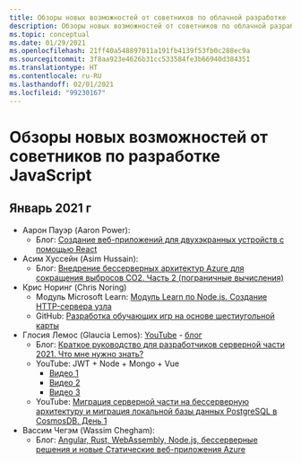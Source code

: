 ```yaml
---
title: Обзоры новых возможностей от советников по облачной разработке
description: Обзоры новых возможностей от советников по облачной разработке JavaScript
ms.topic: conceptual
ms.date: 01/29/2021
ms.openlocfilehash: 21ff40a548897011a191fb4139f53fb0c288ec9a
ms.sourcegitcommit: 3f8aa923e4626b31cc533584fe3b66940d384351
ms.translationtype: HT
ms.contentlocale: ru-RU
ms.lasthandoff: 02/01/2021
ms.locfileid: "99230167"
---
```

# <a name="whats-new-with-javascript-developer-advocates"></a>Обзоры новых возможностей от советников по разработке JavaScript

## <a name="2021-january"></a>Январь 2021 г

* Аарон Пауэр (Aaron Power): 
    * Блог: [Создание веб-приложений для двухэкранных устройств с помощью React](https://devblogs.microsoft.com/surface-duo/dual-screen-react-web/)
* Асим Хуссейн (Asim Hussain): 
    * Блог: [Внедрение бессерверных архитектур Azure для сокращения выбросов CO2. Часть 2 (пограничные вычисления)](https://aka.ms/adopting-azure-serverless?WT.mc_id=green-12146-cxa)
* Крис Норинг (Chris Noring)
    * Модуль Microsoft Learn: [Модуль Learn по Node.js. Создание HTTP-сервера узла](/learn/modules/build-web-api-nodejs-express/)
    * GitHub: [Разработка обучающих игр на основе шестиугольной карты](https://github.com/softchris/hex-game)
* Глосия Лемос (Glaucia Lemos): [YouTube](https://www.youtube.com/channel/UC2Qzw5aqCBk_z0lWJnumWQQ) - [блог](https://dev.to/glaucia86)
    * Блог: [Краткое руководство для разработчиков серверной части 2021. Что мне нужно знать?](https://dev.to/glaucia86/guia-para-pessoas-desenvolvedoras-back-end-2021-o-que-eu-preciso-saber-10c6)
    * YouTube: JWT + Node + Mongo + Vue
        * [Видео 1](https://youtu.be/JmUSx5wXU68)
        * [Видео 2](https://youtu.be/Vr-UMoAv8pk)
        * [Видео 3](https://youtu.be/6u4aM2eT-gg)
    * YouTube: [Миграция серверной части на бессерверную архитектуру и миграция локальной базы данных PostgreSQL в CosmosDB. День 1](https://youtu.be/nVbU9BlF5hs)
* Вассим Чегэм (Wassim Chegham):
    * Блог: [Angular, Rust, WebAssembly, Node.js, бессерверные решения и новые Статические веб-приложения Azure](https://dev.to/azure/angular-rust-webassembly-node-js-serverless-and-the-new-azure-static-web-apps-cnb)